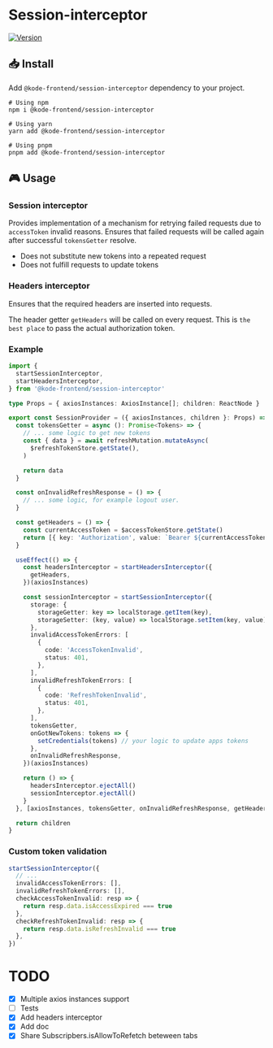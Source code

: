 # Session-interceptor

[![Version][version-badge]][package]

## 📥 Install

Add `@kode-frontend/session-interceptor` dependency to your project.

```shell
# Using npm
npm i @kode-frontend/session-interceptor

# Using yarn
yarn add @kode-frontend/session-interceptor

# Using pnpm
pnpm add @kode-frontend/session-interceptor
```

## 🎮 Usage

### Session interceptor

Provides implementation of a mechanism for retrying failed requests due to `accessToken` invalid reasons.
Ensures that failed requests will be called again after successful `tokensGetter` resolve.

- Does not substitute new tokens into a repeated request
- Does not fulfill requests to update tokens

### Headers interceptor

Ensures that the required headers are inserted into requests.

The header getter `getHeaders` will be called on every request.
This is `the best place` to pass the actual authorization token.

### Example

```typescript
import {
  startSessionInterceptor,
  startHeadersInterceptor,
} from '@kode-frontend/session-interceptor'

type Props = { axiosInstances: AxiosInstance[]; children: ReactNode }

export const SessionProvider = ({ axiosInstances, children }: Props) => {
  const tokensGetter = async (): Promise<Tokens> => {
    // ... some logic to get new tokens
    const { data } = await refreshMutation.mutateAsync(
      $refreshTokenStore.getState(),
    )

    return data
  }

  const onInvalidRefreshResponse = () => {
    // ... some logic, for example logout user.
  }

  const getHeaders = () => {
    const currentAccessToken = $accessTokenStore.getState()
    return [{ key: 'Authorization', value: `Bearer ${currentAccessToken}` }]
  }

  useEffect(() => {
    const headersInterceptor = startHeadersInterceptor({
      getHeaders,
    })(axiosInstances)

    const sessionInterceptor = startSessionInterceptor({
      storage: {
        storageGetter: key => localStorage.getItem(key),
        storageSetter: (key, value) => localStorage.setItem(key, value),
      },
      invalidAccessTokenErrors: [
        {
          code: 'AccessTokenInvalid',
          status: 401,
        },
      ],
      invalidRefreshTokenErrors: [
        {
          code: 'RefreshTokenInvalid',
          status: 401,
        },
      ],
      tokensGetter,
      onGotNewTokens: tokens => {
        setCredentials(tokens) // your logic to update apps tokens
      },
      onInvalidRefreshResponse,
    })(axiosInstances)

    return () => {
      headersInterceptor.ejectAll()
      sessionInterceptor.ejectAll()
    }
  }, [axiosInstances, tokensGetter, onInvalidRefreshResponse, getHeaders])

  return children
}
```

### Custom token validation

```typescript
startSessionInterceptor({
  // ...
  invalidAccessTokenErrors: [],
  invalidRefreshTokenErrors: [],
  checkAccessTokenInvalid: resp => {
    return resp.data.isAccessExpired === true
  },
  checkRefreshTokenInvalid: resp => {
    return resp.data.isRefreshInvalid === true
  },
})
```

# TODO

- [x] Multiple axios instances support
- [ ] Tests
- [x] Add headers interceptor
- [x] Add doc
- [x] Share Subscripbers.isAllowToRefetch beteween tabs

[version-badge]: https://img.shields.io/npm/v/@kode-frontend/session-interceptor.svg?style=flat-square
[package]: https://www.npmjs.com/package/@kode-frontend/session-interceptor
